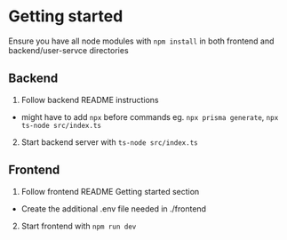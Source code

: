 # Getting started
Ensure you have all node modules with `npm install` in both frontend and backend/user-servce directories
## Backend
1. Follow backend README instructions
- might have to add `npx` before commands eg. `npx prisma generate`, `npx ts-node src/index.ts`
2. Start backend server with `ts-node src/index.ts`
## Frontend
1. Follow frontend README Getting started section 
- Create the additional .env file needed in ./frontend
2. Start frontend with `npm run dev`